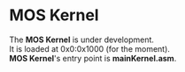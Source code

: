 # MOS Kernel
The **MOS Kernel** is under development.</br>
It is loaded at 0x0:0x1000 (for the moment).</br>
**MOS Kernel**'s entry point is **mainKernel.asm**.

